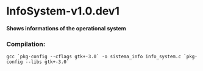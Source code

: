# InfoSystem-v1.0.dev1

#### Shows informations of the operational system

### Compilation:

    gcc `pkg-config --cflags gtk+-3.0` -o sistema_info info_system.c `pkg-config --libs gtk+-3.0`
